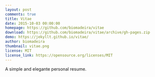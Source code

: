 ```yaml
---
layout: post
comments: true
title: Vitae
date: 2015-10-03 00:00:00
homepage: https://github.com/biomadeira/vitae
download: https://github.com/biomadeira/vitae/archive/gh-pages.zip
demo: https://jekyllt.github.io/vitae/
author: biomadeira
thumbnail: vitae.png
license: MIT
license_link: https://opensource.org/licenses/MIT
---
```


A simple and elegante personal resume.
